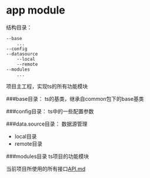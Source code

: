 # app module

结构目录：
```shell
--base
    ...
--config
--datasource
    --local
    --remote
--modules
    ...
```
项目主工程，实现ts的所有功能模块

###base目录：
    ts的基类，继承自common包下的base基类

###config目录：
    ts中的一些配置参数

###data.source目录：
    数据源管理
 - local目录
 - remote目录

###modules目录
    ts项目的功能模块

当前项目所使用的所有接口[API.md](https://github.com/zhiyicx/thinksns-plus-android/blob/master/document/app/API.md)